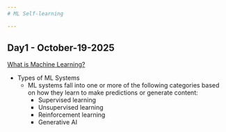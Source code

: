 ```yaml
---
# ML Self-learning

---
```

## Day1 - October-19-2025

[What is Machine Learning?](https://developers.google.com/machine-learning/intro-to-ml/what-is-ml)

- Types of ML Systems
    - ML systems fall into one or more of the following categories based on how they learn to make predictions or generate content:
        - Supervised learning
        - Unsupervised learning
        - Reinforcement learning
        - Generative AI
